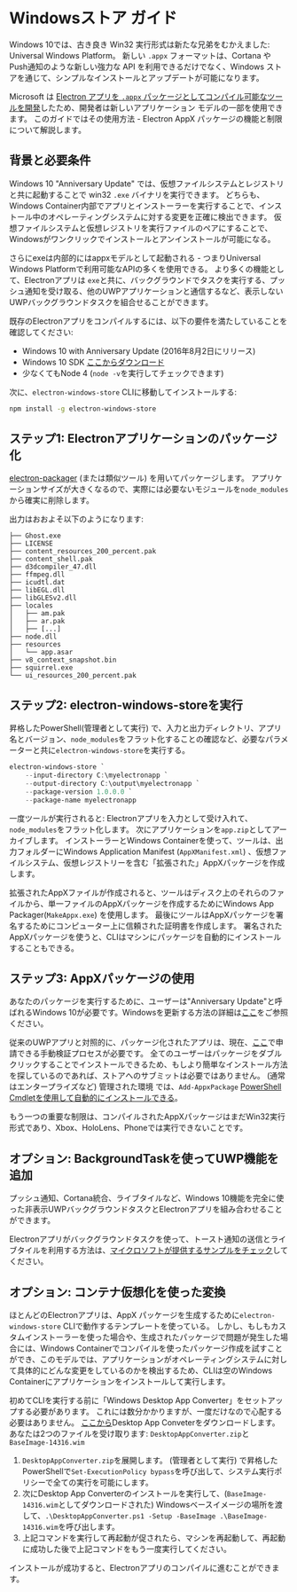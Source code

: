 # Windowsストア ガイド

Windows 10では、古き良き Win32 実行形式は新たな兄弟をむかえました: Universal Windows Platform。 新しい `.appx` フォーマットは、Cortana や Push通知のような新しい強力な API を利用できるだけでなく、Windows ストアを通じて、シンプルなインストールとアップデートが可能になります。

Microsoft は [Electron アプリを `.appx` パッケージとしてコンパイル可能なツールを開発][electron-windows-store]したため、開発者は新しいアプリケーション モデルの一部を使用できます。 このガイドではその使用方法 - Electron AppX パッケージの機能と制限について解説します。

## 背景と必要条件

Windows 10 "Anniversary Update" では、仮想ファイルシステムとレジストリと共に起動することで win32 `.exe` バイナリを実行できます。 どちらも、Windows Container内部でアプリとインストーラーを実行することで、インストール中のオペレーティングシステムに対する変更を正確に検出できます。 仮想ファイルシステムと仮想レジストリを実行ファイルのペアにすることで、Windowsがワンクリックでインストールとアンインストールが可能になる。

さらにexeは内部的にはappxモデルとして起動される - つまりUniversal Windows Platformで利用可能なAPIの多くを使用できる。 より多くの機能として、Electronアプリは `exe`と共に、バックグラウンドでタスクを実行する、プッシュ通知を受け取る、他のUWPアプリケーションと通信するなど、表示しないUWPバックグラウンドタスクを組合せることができます。

既存のElectronアプリをコンパイルするには、以下の要件を満たしていることを確認してください:

* Windows 10 with Anniversary Update (2016年8月2日にリリース)
* Windows 10 SDK [ここからダウンロード][windows-sdk]
* 少なくてもNode 4 (`node -v`を実行してチェックできます)

次に、`electron-windows-store` CLIに移動してインストールする:

```sh
npm install -g electron-windows-store
```

## ステップ1: Electronアプリケーションのパッケージ化

[electron-packager][electron-packager] (または類似ツール) を用いてパッケージします。 アプリケーションサイズが大きくなるので、実際には必要ないモジュールを`node_modules`から確実に削除します。

出力はおおよそ以下のようになります:

```plaintext
├── Ghost.exe
├── LICENSE
├── content_resources_200_percent.pak
├── content_shell.pak
├── d3dcompiler_47.dll
├── ffmpeg.dll
├── icudtl.dat
├── libEGL.dll
├── libGLESv2.dll
├── locales
│   ├── am.pak
│   ├── ar.pak
│   ├── [...]
├── node.dll
├── resources
│   └── app.asar
├── v8_context_snapshot.bin
├── squirrel.exe
└── ui_resources_200_percent.pak
```

## ステップ2: electron-windows-storeを実行

昇格したPowerShell(管理者として実行) で、入力と出力ディレクトリ、アプリ名とバージョン、`node_modules`をフラット化することの確認など、必要なパラメーターと共に`electron-windows-store`を実行する。

```powershell
electron-windows-store `
    --input-directory C:\myelectronapp `
    --output-directory C:\output\myelectronapp `
    --package-version 1.0.0.0 `
    --package-name myelectronapp
```

一度ツールが実行されると: Electronアプリを入力として受け入れて、`node_modules`をフラット化します。 次にアプリケーションを`app.zip`としてアーカイブします。 インストーラーとWindows Containerを使って、ツールは、出力フォルダーにWindows Application Manifest (`AppXManifest.xml`) 、仮想ファイルシステム、仮想レジストリーを含む「拡張された」AppXパッケージを作成します。

拡張されたAppXファイルが作成されると、ツールはディスク上のそれらのファイルから、単一ファイルのAppXパッケージを作成するためにWindows App Packager(`MakeAppx.exe`) を使用します。 最後にツールはAppXパッケージを署名するためにコンピューター上に信頼された証明書を作成します。 署名されたAppXパッケージを使うと、CLIはマシンにパッケージを自動的にインストールすることもできる。

## ステップ3: AppXパッケージの使用

あなたのパッケージを実行するために、ユーザーは"Anniversary Update"と呼ばれるWindows 10が必要です。Windowsを更新する方法の詳細は[ここ][how-to-update]をご参照ください。

従来のUWPアプリと対照的に、パッケージ化されたアプリは、現在、[ここ][centennial-campaigns]で申請できる手動検証プロセスが必要です。 全てのユーザーはパッケージをダブルクリックすることでインストールできるため、もしより簡単なインストール方法を探しているのであれば、ストアへのサブミットは必要ではありません。 (通常はエンタープライズなど) 管理された環境 では、`Add-AppxPackage` [PowerShell Cmdletを使用して自動的にインストールできる][add-appxpackage]。

もう一つの重要な制限は、コンパイルされたAppXパッケージはまだWin32実行形式であり、Xbox、HoloLens、Phoneでは実行できないことです。

## オプション: BackgroundTaskを使ってUWP機能を追加

プッシュ通知、Cortana統合、ライブタイルなど、Windows 10機能を完全に使った非表示UWPバックグラウンドタスクとElectronアプリを組み合わせることができます。

Electronアプリがバックグラウンドタスクを使って、トースト通知の送信とライブタイルを利用する方法は、[マイクロソフトが提供するサンプルをチェック][background-task]してください。

## オプション: コンテナ仮想化を使った変換

ほとんどのElectronアプリは、AppX パッケージを生成するために`electron-windows-store` CLIで動作するテンプレートを使っている。 しかし、もしもカスタムインストーラーを使った場合や、生成されたパッケージで問題が発生した場合には、Windows Containerでコンパイルを使ったパッケージ作成を試すことができ、このモデルでは、アプリケーションがオペレーティングシステムに対して具体的にどんな変更をしているのかを検出するため、CLIは空のWindows Containerにアプリケーションをインストールして実行します。

初めてCLIを実行する前に「Windows Desktop App Converter」をセットアップする必要があります。 これには数分かかりますが、一度だけなので心配する必要はありません。 [ここから][app-converter]Desktop App Conveterをダウンロードします。 あなたは2つのファイルを受け取ります: `DesktopAppConverter.zip`と`BaseImage-14316.wim`

1. `DesktopAppConverter.zip`を展開します。 (管理者として実行) で昇格したPowerShellで`Set-ExecutionPolicy bypass`を呼び出して、システム実行ポリシーで全ての実行を可能にします。
2. 次にDesktop App Converterのインストールを実行して、(`BaseImage-14316.wim`としてダウンロードされた) Windowsベースイメージの場所を渡して、`.\DesktopAppConverter.ps1 -Setup -BaseImage .\BaseImage-14316.wim`を呼び出します。
3. 上記コマンドを実行して再起動が促されたら、マシンを再起動して、再起動に成功した後で上記コマンドをもう一度実行してください。

インストールが成功すると、Electronアプリのコンパイルに進むことができます。

[windows-sdk]: https://developer.microsoft.com/en-us/windows/downloads/windows-10-sdk
[app-converter]: https://docs.microsoft.com/en-us/windows/uwp/porting/desktop-to-uwp-run-desktop-app-converter
[add-appxpackage]: https://technet.microsoft.com/en-us/library/hh856048.aspx
[electron-packager]: https://github.com/electron/electron-packager
[electron-windows-store]: https://github.com/catalystcode/electron-windows-store
[background-task]: https://github.com/felixrieseberg/electron-uwp-background
[centennial-campaigns]: https://developer.microsoft.com/en-us/windows/projects/campaigns/desktop-bridge
[how-to-update]: https://blogs.windows.com/windowsexperience/2016/08/02/how-to-get-the-windows-10-anniversary-update
